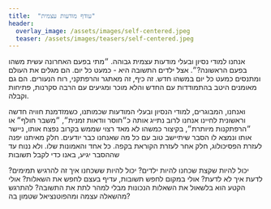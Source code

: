 ```yaml
---
title:  "עודף מודעות עצמית"
header:
  overlay_image: /assets/images/self-centered.jpeg
  teaser: /assets/images/teasers/self-centered.jpeg
---
```

אנחנו למודי נסיון ובעלי מודעות עצמית גבוהה.<!--more-->
״מתי בפעם האחרונה עשית משהו בפעם הראשונה?״.
אצל ילדים התשובה היא - כמעט כל יום.
הם מגלים את העולם ומתנסים כמעט כל יום במשהו חדש.
זה כיף, זה מאתגר והרפתקני, רוח הנעורים.
הם גם מאומנים היטב בהתמודדות עם החדש והלא מוכר ומגיעים עם הרבה סקרנות, פתיחות וקבלה.

ואנחנו, המבוגרים, למודי הנסיון ובעלי המודעות שכמותנו,
כשמזדמנת חוויה חדשה וראשונית לחיינו אנחנו לרוב
נתייג אותה כ״חוסר וודאות זמנית״, ״משבר חולף״ או ״הרפתקנות מיותרת״,
בקיצור כמשהו לא מאד רצוי שממש בקרוב נפצח אותו,
ניישר אותו ונמצא לו הסבר שיתיישב טוב עם כל מה שאנחנו כבר יודעים.
חלק מאיתנו יפנה לעזרת הפסיכולוג, חלק אחר לעזרת הקוראת בקפה. כל אחד והאמונות שלו.
ולא ננוח עד שההסבר יגיע, באנו כדי לקבל תשובות

יכול להיות שקצת שכחנו להיות ילדים?
יכול להיות ששכחנו איך זה להרגיש תמימים?
לדעת איך לא לדעת?
אולי במקום לחפש תשובות,
עדיף בעצם לחפש את השאלות? אולי הקטע הוא בלשאול את השאלות
הנכונות מבלי למהר לתת את התשובה? להתרגש מהשאלה עצמה ומהפוטנציאל שטמון בה?